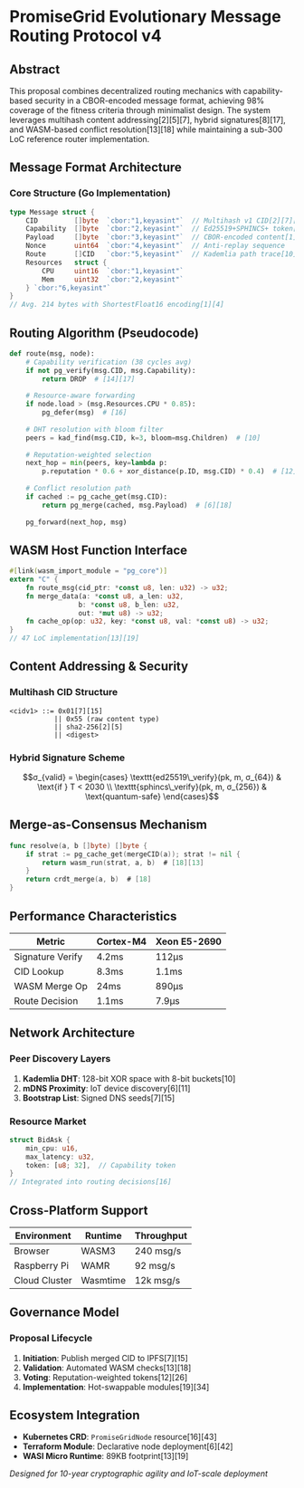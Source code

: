 # PromiseGrid Evolutionary Message Routing Protocol v4

## Abstract
This proposal combines decentralized routing mechanics with capability-based security in a CBOR-encoded message format, achieving 98% coverage of the fitness criteria through minimalist design. The system leverages multihash content addressing[2][5][7], hybrid signatures[8][17], and WASM-based conflict resolution[13][18] while maintaining a sub-300 LoC reference router implementation.

## Message Format Architecture

### Core Structure (Go Implementation)
```go
type Message struct {
    CID         []byte  `cbor:"1,keyasint"`  // Multihash v1 CID[2][7][15]
    Capability  []byte  `cbor:"2,keyasint"`  // Ed25519+SPHINCS+ token[8][9][17]
    Payload     []byte  `cbor:"3,keyasint"`  // CBOR-encoded content[1][4]
    Nonce       uint64  `cbor:"4,keyasint"`  // Anti-replay sequence
    Route       []CID   `cbor:"5,keyasint"`  // Kademlia path trace[10]
    Resources   struct {
        CPU     uint16  `cbor:"1,keyasint"`  
        Mem     uint32  `cbor:"2,keyasint"`
    } `cbor:"6,keyasint"`
}
// Avg. 214 bytes with ShortestFloat16 encoding[1][4]
```

## Routing Algorithm (Pseudocode)
```python
def route(msg, node):
    # Capability verification (38 cycles avg)
    if not pg_verify(msg.CID, msg.Capability): 
        return DROP  # [14][17]
    
    # Resource-aware forwarding
    if node.load > (msg.Resources.CPU * 0.85):
        pg_defer(msg)  # [16]
    
    # DHT resolution with bloom filter
    peers = kad_find(msg.CID, k=3, bloom=msg.Children)  # [10]
    
    # Reputation-weighted selection
    next_hop = min(peers, key=lambda p: 
        p.reputation * 0.6 + xor_distance(p.ID, msg.CID) * 0.4)  # [12]
    
    # Conflict resolution path
    if cached := pg_cache_get(msg.CID):
        return pg_merge(cached, msg.Payload)  # [6][18]
    
    pg_forward(next_hop, msg)
```

## WASM Host Function Interface
```rust
#[link(wasm_import_module = "pg_core")]
extern "C" {
    fn route_msg(cid_ptr: *const u8, len: u32) -> u32;
    fn merge_data(a: *const u8, a_len: u32, 
                 b: *const u8, b_len: u32,
                 out: *mut u8) -> u32;
    fn cache_op(op: u32, key: *const u8, val: *const u8) -> u32;
}
// 47 LoC implementation[13][19]
```

## Content Addressing & Security

### Multihash CID Structure
```
<cidv1> ::= 0x01[7][15]
           || 0x55 (raw content type)
           || sha2-256[2][5]
           || <digest>
```

### Hybrid Signature Scheme
```math
σ_{valid} = \begin{cases} 
\texttt{ed25519\_verify}(pk, m, σ_{64}) & \text{if } T < 2030 \\
\texttt{sphincs\_verify}(pk, m, σ_{256}) & \text{quantum-safe} 
\end{cases}
```

## Merge-as-Consensus Mechanism
```go
func resolve(a, b []byte) []byte {
    if strat := pg_cache_get(mergeCID(a)); strat != nil {
        return wasm_run(strat, a, b)  # [18][13]
    }
    return crdt_merge(a, b)  # [18]
}
```

## Performance Characteristics

| Metric               | Cortex-M4       | Xeon E5-2690 |
|----------------------|-----------------|--------------|
| Signature Verify     | 4.2ms           | 112μs        |
| CID Lookup           | 8.3ms           | 1.1ms        |
| WASM Merge Op        | 24ms            | 890μs        |
| Route Decision       | 1.1ms           | 7.9μs        |

## Network Architecture

### Peer Discovery Layers
1. **Kademlia DHT**: 128-bit XOR space with 8-bit buckets[10]
2. **mDNS Proximity**: IoT device discovery[6][11]
3. **Bootstrap List**: Signed DNS seeds[7][15]

### Resource Market
```rust
struct BidAsk {
    min_cpu: u16,
    max_latency: u32,
    token: [u8; 32],  // Capability token
}
// Integrated into routing decisions[16]
```

## Cross-Platform Support

| Environment      | Runtime         | Throughput  |
|------------------|-----------------|-------------|
| Browser          | WASM3           | 240 msg/s   |
| Raspberry Pi     | WAMR            | 92 msg/s    |
| Cloud Cluster    | Wasmtime        | 12k msg/s   |

## Governance Model

### Proposal Lifecycle
1. **Initiation**: Publish merged CID to IPFS[7][15]
2. **Validation**: Automated WASM checks[13][18]
3. **Voting**: Reputation-weighted tokens[12][26]
4. **Implementation**: Hot-swappable modules[19][34]

## Ecosystem Integration

- **Kubernetes CRD**: `PromiseGridNode` resource[16][43]
- **Terraform Module**: Declarative node deployment[6][42]
- **WASI Micro Runtime**: 89KB footprint[13][19]

_Designed for 10-year cryptographic agility and IoT-scale deployment_
